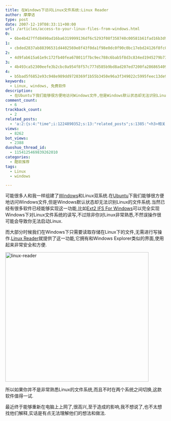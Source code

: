 ```yaml
---
title: 在Windows下访问Linux文件系统:Linux Reader
author: 摩摩诘
type: post
date: 2007-12-19T08:33:11+00:00
url: /articles/access-to-your-linux-files-from-windows.html
0:
  - 6be4b427ffd8490ad16ba6319999136df6c5293f08f358740c00581b61fad16b3d901211422147dbcf5004f5e59df425
1:
  - cbded2837ab88396531d4402569e8f43f0da1f98e0dc0f90c0bc17ebd24126f8fc0d909e7e3eb70e8e340a5bed9b0558
2:
  - 4d9fab615a61e9c172fb40fea678011f7bc9ec788c6bab5f8d3c834ed1945279b73e4b24de82c930f4e4babfaa6a8842
3:
  - 4b493ca52300eefe3b2cbc0a954f8f57c777d585b9bd8ad207ed7200fa286865409c3143281b3560615ddc099b762d84
4:
  - b5bad5f6852e93c948e989dd9720369f1b55b3450e96a3f349022c5995feec13de9c9bfdc956069bc160e00fc9bcb075
keywords:
  - Linux, windows, 免费软件
description:
  - 在Ubuntu下我们能够很方便地访问Windows文件,但是Windows默认状态却无法识别Linux的文件系统.大部分时候我们在Windows下只需要读取存储在Linux下的文件,无需进行写操作.Linux Reader就提供了这一功能,它拥有和Windows Explorer类似的界面,使用起来非常安全和方便.
comment_count:
  - 6
trackback_count:
  - 2
related_posts:
  - 'a:2:{s:4:"time";i:1224890352;s:13:"related_posts";s:1385:"<h3>相关日志</h3><ul class="related_post"><li><a href="http://www.digglife.cn/articles/free-clipboard-manager-clipx.html" title="小巧的Windows剪切板管理器:ClipX">小巧的Windows剪切板管理器:ClipX</a></li><li><a href="http://www.digglife.cn/articles/registry-searcher-editor-regscanner.html" title="免费好用的Windows注册表搜索编辑工具RegScanner">免费好用的Windows注册表搜索编辑工具RegScanner</a></li><li><a href="http://www.digglife.cn/articles/7-free-anti-virus-softwares.html" title="7款不错的免费Windows杀毒软件">7款不错的免费Windows杀毒软件</a></li><li><a href="http://www.digglife.cn/articles/windows-linux-file-system.html" title="4款免费软件让你在Windows下访问Linux文件系统">4款免费软件让你在Windows下访问Linux文件系统</a></li><li><a href="http://www.digglife.cn/articles/faster-copy-windows.html" title="加快Windows下的文件复制速度:TeraCopy">加快Windows下的文件复制速度:TeraCopy</a></li><li><a href="http://www.digglife.cn/articles/ppc-freeware-download.html" title="PPC,Windows Mobile手机免费软件下载网站:PPC Freeware">PPC,Windows Mobile手机免费软件下载网站:PPC Freeware</a></li><li><a href="http://www.digglife.cn/articles/task-killer.html" title="Task Killer:快速结束Windows进程">Task Killer:快速结束Windows进程</a></li></ul>";}'
views:
  - 8262
bot_views:
  - 2388
duoshuo_thread_id:
  - 1154125469839262010
categories:
  - 酷软推荐
tags:
  - Linux
  - windows

---
```

可能很多人和我一样组建了<a href="https://www.digglife.net/articles/category/windows-tricks/" title="Windows技巧" target="_blank">Windows</a>和Linux双系统.在<a href="https://www.digglife.net/articles/category/about_ubuntu/" title="Ubuntu技巧" target="_blank">Ubuntu</a>下我们能够很方便地访问Windows文件,但是Windows默认状态却无法识别Linux的文件系统.当然已经有很多软件已经能够实现这一功能,比如<a href="http://www.fs-driver.org/index.html" title="Ext2 IFS For Windows" target="_blank">Ext2 IFS For Windows</a>可以完全实现Windows下对Linux文件系统的读写,不过除非你对Linux非常熟悉,不然误操作很可能会导致你无法启动Linux.

<!--more-->

而大部分时候我们在Windows下只需要读取存储在Linux下的文件,无需进行写操作.<a href="http://www.diskinternals.com/linux-reader/" title="Linux Reader" target="_blank">Linux Reader</a>就提供了这一功能,它拥有和Windows Explorer类似的界面,使用起来非常安全和方便.

[<img src="https://www.digglife.net/wp-content/uploads/3/379/2007/12/linux-reader-thumb.png" alt="linux-reader" border="0" height="406" width="450" />][1]

所以如果你并不是非常熟悉Linux的文件系统,而且不时在两个系统之间切换,这款软件值得一试.

最近终于能够重新在电脑上上网了,很高兴,至于造成的影响,我不想说了,也不太想找他们解释,实话是有点无法理解他们的想法和做法.

 [1]: https://www.digglife.net/wp-content/uploads/3/379/2007/12/linux-reader.png
